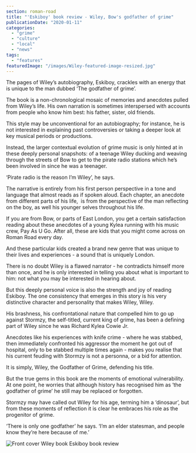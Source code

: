 ```yaml
---
section: roman-road
title: "'Eskiboy' book review - Wiley, Bow's godfather of grime"
publicationDate: "2020-01-11"
categories: 
  - "grime"
  - "culture"
  - "local"
  - "news"
tags: 
  - "features"
featuredImage: "/images/Wiley-featured-image-resized.jpg"
---
```


The pages of Wiley’s autobiography, Eskiboy, crackles with an energy that is unique to the man dubbed ‘The godfather of grime’.

The book is a non-chronological mosaic of memories and anecdotes pulled from Wiley’s life. His own narration is sometimes interspersed with accounts from people who know him best: his father, sister, old friends.

This style may be unconventional for an autobiography; for instance, he is not interested in explaining past controversies or taking a deeper look at key musical periods or productions.

Instead, the larger contextual evolution of grime music is only hinted at in these deeply personal snapshots: of a teenage Wiley ducking and weaving through the streets of Bow to get to the pirate radio stations which he’s been involved in since he was a teenager.

‘Pirate radio is the reason I’m Wiley’, he says. 

The narrative is entirely from his first person perspective in a tone and language that almost reads as if spoken aloud. Each chapter, an anecdote from different parts of his life,  is from the perspective of the man reflecting on the boy, as well his younger selves throughout his life. 

If you are from Bow, or parts of East London, you get a certain satisfaction reading about these anecdotes of a young Kylea running with his music crew, Pay As U Go. After all, these are kids that you might come across on Roman Road every day.

And these particular kids created a brand new genre that was unique to their lives and experiences - a sound that is uniquely London.

There is no doubt Wiley is a flawed narrator - he contradicts himself more than once, and he is only interested in telling you about what is important to him: not what you may be interested in hearing about.

But this deeply personal voice is also the strength and joy of reading Eskiboy. The one consistency that emerges in this story is his very distinctive character and personality that makes Wiley, Wiley. 

His brashness, his confrontational nature that compelled him to go up against Stormzy, the self-titled, current king of grime, has been a defining part of Wiley since he was Richard Kylea Cowie Jr.

Anecdotes like his experiences with knife crime - where he was stabbed, then immediately confronted his aggressor the moment he got out of hospital, only to be stabbed multiple times again - makes you realise that his current feuding with Stormzy is not a personna, or a bid for attention.

It is simply, Wiley, the Godfather of Grime, defending his title.

But the true gems in this book are the moments of emotional vulnerability.  At one point, he worries that although history has recognised him as ‘the godfather of grime’ he still may be replaced or forgotten.

Stormzy may have called out Wiley for his age, terming him a ‘dinosaur’, but from these moments of reflection it is clear he embraces his role as the progenitor of grime.

‘There is only one godfather’ he says. ‘I’m an elder statesman, and people know they’re here because of me.’

![Front cover Wiley book Eskiboy book review](/images/Eskiboy-book-cover-resized.jpg)
